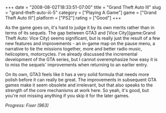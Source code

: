 +++
date = "2008-08-02T18:33:51-07:00"
title = "Grand Theft Auto III"
slug = "grand-theft-auto-iii-5"
category = ["Playing A Game"]
game = ["Grand Theft Auto III"]
platform = ["PS2"]
rating = ["Good"]
+++

As the game goes on, it's hard to judge it by its own merits rather than in terms of its sequels.  The gap between GTA3 and [Vice City](game:Grand Theft Auto: Vice City) seems significant, but is really just the result of a few new features and improvements - an in-game map on the pause menu, a narrative to tie the missions together, more and better radio music, helicopters, motorcycles.  I've already discussed the incremental development of the GTA series, but I cannot overemphasize how easy it is to miss the sequels' improvements when returning to an earlier entry.

On its own, GTA3 feels like it has a very solid formula that needs more polish before it can really be great.  The improvements in subsequent GTA games make it seem obsolete and irrelevant, but that also speaks to the strength of the core mechanisms at work here.  So yeah, it's good, but you're not missing anything if you skip it for the later games.

<i>Progress: Fixer (963)</i>